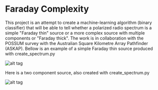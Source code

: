 # Faraday Complexity
This project is an attempt to create a machine-learning algorithm (binary classifier) that will be able to tell whether a polarized radio spectrum is a simple "Faraday thin" source or a more complex source with multiple components or "Faraday thick". The work is in collaboration with the POSSUM survey with the Australian Square Kilometre Array Pathfinder (ASKAP). 
Bellow is an example of a simple Faraday thin source produced with create_spectrum.py

![alt tag](https://github.com/sheabrown/faraday_complexity/blob/master/rm_spectrum.png)

Here is a two component source, also created with create_spectrum.py

![alt tag](https://github.com/sheabrown/faraday_complexity/blob/master/far_2comp.png)

